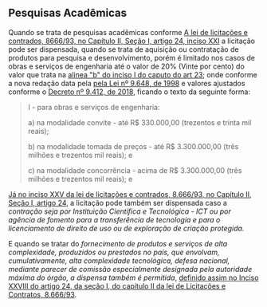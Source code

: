 ## Pesquisas Acadêmicas

Quando se trata de pesquisas acadêmicas conforme [A lei de licitações e contrados, 8666/93, no Capítulo II, Seção I, artigo 24, inciso XXI](/lei-de-licitacoes-e-contratos-capitulo-ii-secao-i.md#lei-licitacoes-contratos-capitulo-ii-secao-1-art24-inc-xxi-lei13243-2016) a licitação pode ser dispensada, quando se trata de aquisição ou contratação de produtos para pesquisa e desenvolvimento, porém é limitado nos casos de obras e serviços de engenharia até o valor de 20% \(Vinte por cento\) do valor que trata na [alinea "b" do inciso I do caputo do art 23](//lei-de-licitacoes-e-contratos-capitulo-ii-secao-i.md#lei-licitacoes-contratos-capitulo-ii-secao-1-art23); onde conforme a nova redação data  pela [pela Lei nº 9.648, de 1998](#) e valores ajustados conforme o [Decreto nº 9.412, de 2018](#), ficando o texto da seguinte forma:

> I - para obras e serviços de engenharia:
>
> a\) na modalidade convite - até R$ 330.000,00 \(trezentos e trinta mil reais\);
>
> b\) na modalidade tomada de preços - até R$ 3.300.000,00 \(três milhões e trezentos mil reais\); e
>
> c\) na modalidade concorrência - acima de R$ 3.300.000,00 \(três milhões e trezentos mil reais\); e

[Já no inciso XXV da lei de licitações e contrados, 8.666/93, no Capítulo II, Seção I, artigo 24,](/lei-de-licitacoes-e-contratos-capitulo-ii-secao-i.md#lei-licitacoes-contratos-capitulo-ii-secao-1-art24-inc-xxv) a licitação pode também ser dispensada caso a _contração seja por Instituição Científica e Tecnológica - ICT ou por agência de fomento para a transferência de tecnologia e para o licenciamento de direito de uso ou de exploração de criação protegida._

E quando se tratar do _fornecimento de produtos e serviços de alta complexidade, produzidos ou prestados no país, que envolvam,  cumulativamente, alta complexidade tecnológica, defesa nacional, mediante parecer de comissão especialmente designada pela autoridade máxima do órgão, a dispensa também é permitida_, [definido assim no Inciso XXVIII do artigo 24, da seção I, do capítulo II da lei de Licitações e Contratos, 8.666/93](/lei-de-licitacoes-e-contratos-capitulo-ii-secao-i.md#lei-licitacoes-contratos-capitulo-ii-secao-1-art24-inc-xxviii).
